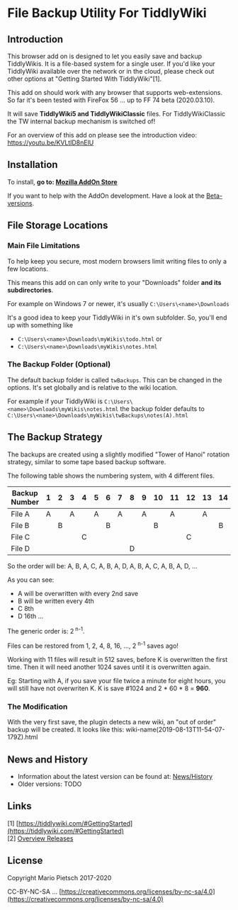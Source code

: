 # File Backup Utility For TiddlyWiki

## Introduction
This browser add on is designed to let you easily save and backup TiddlyWikis. It is a file-based system for a single user. If you'd like your TiddlyWiki available over the network or in the cloud, please check out other options at "Getting Started With TiddlyWiki"[1].

This add on should work with any browser that supports web-extensions. So far it's been tested with FireFox 56 ... up to FF 74 beta (2020.03.10).

It will save **TiddlyWiki5 and TiddlyWikiClassic** files. For TiddlyWikiClassic the TW internal backup mechanism is switched of!

For an overview of this add on please see the introduction video: https://youtu.be/KVLtID8nElU

## Installation

To install, **go to: [Mozilla AddOn Store](https://addons.mozilla.org/de/firefox/addon/file-backups/)**

If you want to help with the AddOn development. Have a look at the [Beta-versions](https://github.com/pmario/file-backups/releases).

## File Storage Locations

### Main File Limitations

To help keep you secure, most modern browsers limit writing files to only a few locations.

This means this add on can only write to your "Downloads" folder **and its subdirectories**.

For example on Windows 7 or newer, it's usually `C:\Users\<name>\Downloads` 

It's a good idea to keep your TiddlyWiki in it's own subfolder. So, you'll end up with something like 

 - `C:\Users\<name>\Downloads\myWikis\todo.html` or
 - `C:\Users\<name>\Downloads\myWikis\notes.html`
 
### The Backup Folder (Optional)

The default backup folder is called `twBackups`.  This can be changed in the options.  It's set globally and is relative to the wiki location.

For example if your TiddlyWiki is
`C:\Users\<name>\Downloads\myWikis\notes.html` 
the backup folder defaults to 
`C:\Users\<name>\Downloads\myWikis\twBackups\notes(A).html`

## The Backup Strategy

The backups are created using a slightly modified "Tower of Hanoi" rotation strategy, similar to some tape based backup software.

The following table shows the numbering system, with 4 different files.

|Backup Number | 1 | 2 | 3 | 4 | 5 | 6 | 7 | 8 |9 |10|11|12|13|14|15|16
|-|-|-|-|-|-|-|-|-|-|-|-|-|-|-|-|-
| File A | A| |A| |A| |A| |A| |A| |A| |A| 
| File B | |B||||B||||B||||B||
| File C | |||C||||||||C|||
|File D | |||||||D||||||||D

So the order will be: A, B, A, C, A, B, A, D, A, B, A, C, A, B, A, D, ... 

As you can see: 

 - A will be overwritten with every 2nd save
 - B will be written every 4th
 - C 8th
 - D 16th ... 
 
The generic order is: 2<sup> n-1</sup>.

Files can be restored from 1, 2, 4, 8, 16, ..., 2<sup> n-1</sup> saves ago!

Working with 11 files will result in 512 saves, before K is overwritten the first time. Then it will need another 1024 saves until it is overwritten again.

Eg: Starting with A, if you save your file twice a minute for eight hours, you will still have not overwriten K.
K is save #1024 and 2 * 60 * 8 = **960**.

### The Modification

With the very first save, the plugin detects a new wiki, an "out of order" backup will be created. It looks like this: wiki-name(2019-08-13T11-54-07-179Z).html

## News and History

 - Information about the latest version can be found at: [News/History](https://pmario.github.io/file-backups/news/latest)
 - Older versions: TODO

## Links
 
[1] [https://tiddlywiki.com/#GettingStarted](https://tiddlywiki.com/#GettingStarted)  
[2] [Overview Releases](https://github.com/pmario/file-backups/releases/)

## License

Copyright Mario Pietsch 2017-2020

CC-BY-NC-SA ... [https://creativecommons.org/licenses/by-nc-sa/4.0](https://creativecommons.org/licenses/by-nc-sa/4.0)
